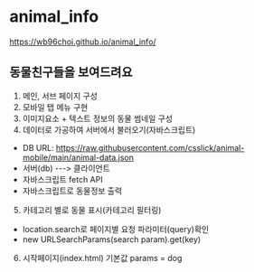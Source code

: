 # animal_info
https://wb96choi.github.io/animal_info/

## 동물친구들을 보여드려요
1. 메인, 서브 페이지 구성
2. 모바일 탭 메뉴 구현
3. 이미지요소 + 텍스트 정보의 동물 썸네일 구성
4. 데이터로 가공하여 서버에서 불러오기(자바스크립트)
  - DB URL: https://raw.githubusercontent.com/csslick/animal-mobile/main/animal-data.json
  - 서버(db) ---> 클라이언트
  - 자바스크립트 fetch API
  - 자바스크립트로 동물정보 출력
5. 카테고리 별로 동물 표시(카테고리 필터링)
  - location.search로 페이지별 요청 파라미터(query)확인
  - new URLSearchParams(search param).get(key)
6. 시작페이지(index.html) 기본값 params = dog